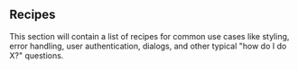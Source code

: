 ## Recipes

This section will contain a list of recipes for common use cases like styling, error handling, user authentication, 
dialogs, and other typical "how do I do X?" questions.
